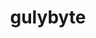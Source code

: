 ---
title: gulybyte
github: https://github.com/gulybyte
mode: dark
transition: 1s
score: 76.9
archetype:
- Little Bit of Everything
---